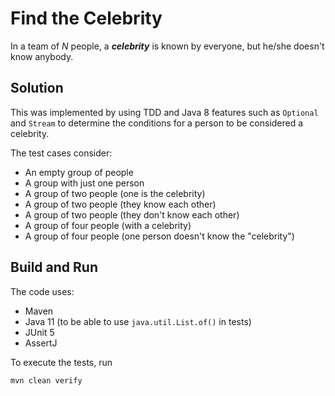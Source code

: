 # Find the Celebrity

In a team of _N_ people, a **_celebrity_** is known by everyone, but he/she doesn't know anybody.

## Solution

This was implemented by using TDD and Java 8 features such as `Optional` and `Stream` to determine
the conditions for a person to be considered a celebrity.

The test cases consider:

* An empty group of people
* A group with just one person
* A group of two people (one is the celebrity)
* A group of two people (they know each other)
* A group of two people (they don't know each other)
* A group of four people (with a celebrity)
* A group of four people (one person doesn't know the "celebrity")

## Build and Run

The code uses:

* Maven
* Java 11 (to be able to use `java.util.List.of()` in tests)
* JUnit 5
* AssertJ

To execute the tests, run

```shell
mvn clean verify
```